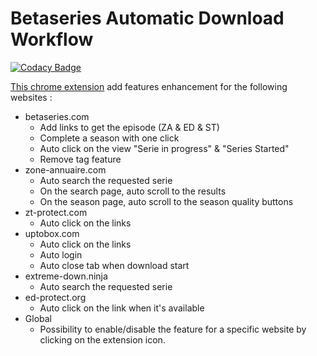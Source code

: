 # Betaseries Automatic Download Workflow

[![Codacy Badge](https://api.codacy.com/project/badge/Grade/159b0a759a33407eb2634b05eb83919b)](https://app.codacy.com/app/hochgenug/BADW?utm_source=github.com&utm_medium=referral&utm_content=hochgenug/BADW&utm_campaign=badger)

[This chrome extension](https://chrome.google.com/webstore/detail/betaseries-automatic-down/meibjlijpdmdihbjlemihnidcpaddolm) add features enhancement for the following websites :
* betaseries.com
    * Add links to get the episode (ZA & ED & ST)
    * Complete a season with one click
    * Auto click on the view "Serie in progress" & "Series Started"
    * Remove tag feature
* zone-annuaire.com
    * Auto search the requested serie
    * On the search page, auto scroll to the results
    * On the season page, auto scroll to the season quality buttons
* zt-protect.com
    * Auto click on the links
* uptobox.com
    * Auto click on the links
    * Auto login
    * Auto close tab when download start
* extreme-down.ninja
    * Auto search the requested serie
* ed-protect.org
    * Auto click on the link when it's available
* Global    
    * Possibility to enable/disable the feature for a specific website by clicking on the extension icon.